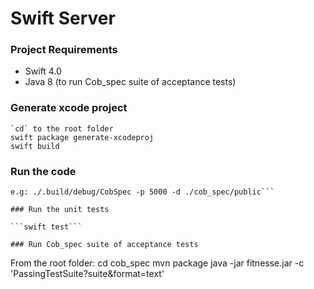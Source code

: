 # Swift Server

### Project Requirements

* Swift 4.0
* Java 8 (to run Cob_spec suite of acceptance tests) 

### Generate xcode project

```
`cd` to the root folder
swift package generate-xcodeproj
swift build
```

### Run the code

```./.build/debug/CobSpec -p <port number> -d <directory path>
e.g: ./.build/debug/CobSpec -p 5000 -d ./cob_spec/public```

### Run the unit tests

```swift test```

### Run Cob_spec suite of acceptance tests
```
From the root folder: cd cob_spec
mvn package
java -jar fitnesse.jar -c 'PassingTestSuite?suite&format=text'
```


